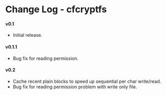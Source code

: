 # Change Log - cfcryptfs 

#### v0.1
* Initial release.

#### v0.1.1
* Bug fix for reading permission.

#### v0.2
* Cache recent plain blocks to speed up sequential per char write/read.
* Bug fix for reading permission problem with write only file.
